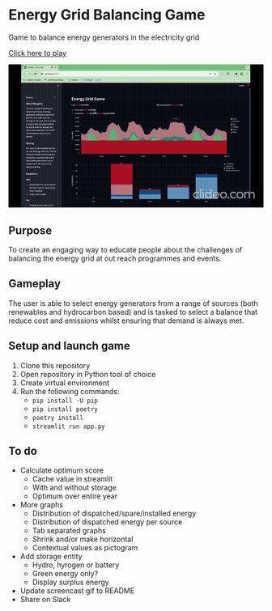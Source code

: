 # Energy Grid Balancing Game
Game to balance energy generators in the electricity grid

[Click here to play](https://energy-grid-balancing-game.streamlit.app/)

![](src/gameplay.gif)

## Purpose
To create an engaging way to educate people about the challenges of balancing the energy grid at out reach programmes and events.

## Gameplay
The user is able to select energy generators from a range of sources (both renewables and hydrocarbon based) and is tasked to select a balance that reduce cost and emissions whilst ensuring that demand is always met.

## Setup and launch game
1. Clone this repository
1. Open repository in Python tool of choice
1. Create virtual environment
1. Run the following commands:
    - `pip install -U pip`
    - `pip install poetry`
    - `poetry install`
    - `streamlit run app.py`

## To do
- Calculate optimum score
    - Cache value in streamlit
    - With and without storage
    - Optimum over entire year
- More graphs
    - Distribution of dispatched/spare/installed energy
    - Distribution of dispatched energy per source
    - Tab separated graphs
    - Shrink and/or make horizontal
    - Contextual values as pictogram
- Add storage entity
    - Hydro, hyrogen or battery
    - Green energy only?
    - Display surplus energy
- Update screencast gif to README
- Share on Slack